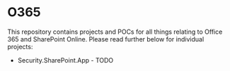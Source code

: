 # O365

This repository contains projects and POCs for all things relating to Office 365 and SharePoint Online.
Please read further below for individual projects:

* Security.SharePoint.App - TODO
